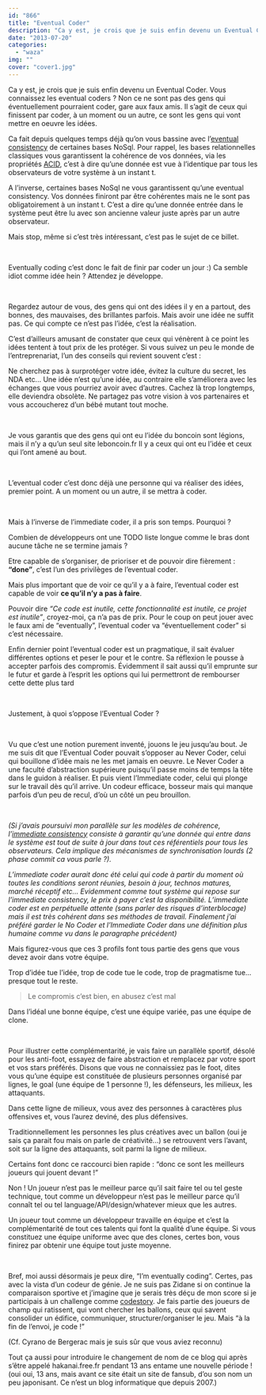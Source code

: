 ```yaml
---
id: "866"
title: "Eventual Coder"
description: "Ca y est, je crois que je suis enfin devenu un Eventual Coder. Vous connaissez les eventual coders ? Non ce ne sont pas des gens qui éventuellement po..."
date: "2013-07-20"
categories: 
  - "waza"
img: ""
cover: "cover1.jpg"
---
```


Ca y est, je crois que je suis enfin devenu un Eventual Coder. Vous connaissez les eventual coders ? Non ce ne sont pas des gens qui éventuellement pourraient coder, gare aux faux amis. Il s’agit de ceux qui finissent par coder, à un moment ou un autre, ce sont les gens qui vont mettre en oeuvre les idées.

Ca fait depuis quelques temps déjà qu’on vous bassine avec l’[eventual consistency](https://en.wikipedia.org/wiki/Eventual_consistency) de certaines bases NoSql. Pour rappel, les bases relationnelles classiques vous garantissent la cohérence de vos données, via les propriétés [ACID](http://fr.wikipedia.org/wiki/Propri%C3%A9t%C3%A9s_ACID), c’est à dire qu’une donnée est vue à l’identique par tous les observateurs de votre système à un instant t.

A l’inverse, certaines bases NoSql ne vous garantissent qu’une eventual consistency. Vos données finiront par être cohérentes mais ne le sont pas obligatoirement à un instant t. C’est a dire qu’une donnée entrée dans le système peut être lu avec son ancienne valeur juste après par un autre observateur.

Mais stop, même si c’est très intéressant, c’est pas le sujet de ce billet.

 

Eventually coding c’est donc le fait de finir par coder un jour :) Ca semble idiot comme idée hein ? Attendez je développe.

 

Regardez autour de vous, des gens qui ont des idées il y en a partout, des bonnes, des mauvaises, des brillantes parfois. Mais avoir une idée ne suffit pas. Ce qui compte ce n’est pas l’idée, c’est la réalisation.

C’est d’ailleurs amusant de constater que ceux qui vénèrent à ce point les idées tentent à tout prix de les protéger. Si vous suivez un peu le monde de l’entreprenariat, l’un des conseils qui revient souvent c’est :

Ne cherchez pas à surprotéger votre idée, évitez la culture du secret, les NDA etc... Une idée n’est qu’une idée, au contraire elle s’améliorera avec les échanges que vous pourriez avoir avec d’autres. Cachez là trop longtemps, elle deviendra obsolète. Ne partagez pas votre vision à vos partenaires et vous accoucherez d’un bébé mutant tout moche.

 

Je vous garantis que des gens qui ont eu l’idée du boncoin sont légions, mais il n’y a qu’un seul site leboncoin.fr Il y a ceux qui ont eu l’idée et ceux qui l’ont amené au bout.

 

L’eventual coder c’est donc déjà une personne qui va réaliser des idées, premier point. A un moment ou un autre, il se mettra à coder.

 

Mais à l’inverse de l’immediate coder, il a pris son temps. Pourquoi ?

Combien de développeurs ont une TODO liste longue comme le bras dont aucune tâche ne se termine jamais ?

Etre capable de s’organiser, de prioriser et de pouvoir dire fièrement : **“done”**, c’est l’un des privilèges de l’eventual coder.

Mais plus important que de voir ce qu’il y a à faire, l’eventual coder est capable de voir **ce qu’il n’y a pas à faire**.

Pouvoir dire _“Ce code est inutile, cette fonctionnalité est inutile, ce projet est inutile”_, croyez-moi, ça n’a pas de prix. Pour le coup on peut jouer avec le faux ami de “eventually”, l’eventual coder va “éventuellement coder” si c’est nécessaire.

Enfin dernier point l’eventual coder est un pragmatique, il sait évaluer différentes options et peser le pour et le contre. Sa réflexion le pousse à accepter parfois des compromis. Évidemment il sait aussi qu’il emprunte sur le futur et garde à l’esprit les options qui lui permettront de rembourser cette dette plus tard

 

Justement, à quoi s’oppose l’Eventual Coder ?

 

Vu que c’est une notion purement inventé, jouons le jeu jusqu’au bout. Je me suis dit que l’Eventual Coder pouvait s’opposer au Never Coder, celui qui bouillone d’idée mais ne les met jamais en oeuvre. Le Never Coder a une faculté d’abstraction supérieure puisqu’il passe moins de temps la tête dans le guidon à réaliser. Et puis vient l’Immediate coder, celui qui plonge sur le travail dès qu’il arrive. Un codeur efficace, bosseur mais qui manque parfois d’un peu de recul, d’où un côté un peu brouillon.

 

_(Si j’avais poursuivi mon parallèle sur les modèles de cohérence, l’[immediate consistency](https://en.wikipedia.org/wiki/Immediate_consistency) consiste à garantir qu’une donnée qui entre dans le système est tout de suite à jour dans tout ces référentiels pour tous les observateurs. Cela implique des mécanismes de synchronisation lourds (2 phase commit ca vous parle ?)._

_L’immediate coder aurait donc été celui qui code à partir du moment où toutes les conditions seront réunies, besoin à jour, technos matures, marché réceptif etc... Evidemment comme tout système qui repose sur l’immediate consistency, le prix à payer c’est la disponibilité. L’immediate coder est en perpétuelle attente (sans parler des risques d’interblocage) mais il est très cohérent dans ses méthodes de travail. Finalement j’ai préféré garder le No Coder et l’Immediate Coder dans une définition plus humaine comme vu dans le paragraphe précédent)_

Mais figurez-vous que ces 3 profils font tous partie des gens que vous devez avoir dans votre équipe.

Trop d’idée tue l’idée, trop de code tue le code, trop de pragmatisme tue... presque tout le reste.

> Le compromis c’est bien, en abusez c’est mal

Dans l’idéal une bonne équipe, c’est une équipe variée, pas une équipe de clone.

 

Pour illustrer cette complémentarité, je vais faire un parallèle sportif, désolé pour les anti-foot, essayez de faire abstraction et remplacez par votre sport et vos stars préférés. Disons que vous ne connaissiez pas le foot, dites vous qu’une équipe est constituée de plusieurs personnes organisé par lignes, le goal (une équipe de 1 personne !), les défenseurs, les milieux, les attaquants.

Dans cette ligne de milieux, vous avez des personnes à caractères plus offensives et, vous l’aurez deviné, des plus défensives.

Traditionnellement les personnes les plus créatives avec un ballon (oui je sais ça parait fou mais on parle de créativité...) se retrouvent vers l’avant, soit sur la ligne des attaquants, soit parmi la ligne de milieux.

Certains font donc ce raccourci bien rapide : “donc ce sont les meilleurs joueurs qui jouent devant !”

Non ! Un joueur n’est pas le meilleur parce qu’il sait faire tel ou tel geste technique, tout comme un développeur n’est pas le meilleur parce qu’il connaît tel ou tel language/API/design/whatever mieux que les autres.

Un joueur tout comme un développeur travaille en équipe et c’est la complémentarité de tout ces talents qui font la qualité d’une équipe. Si vous constituez une équipe uniforme avec que des clones, certes bon, vous finirez par obtenir une équipe tout juste moyenne.

 

Bref, moi aussi désormais je peux dire, “I’m eventually coding”. Certes, pas avec la vista d’un codeur de génie. Je ne suis pas Zidane si on continue la comparaison sportive et j’imagine que je serais très déçu de mon score si je participais à un challenge comme [codestory](http://code-story.net/). Je fais partie des joueurs de champ qui ratissent, qui vont chercher les ballons, ceux qui savent consolider un édifice, communiquer, structurer/organiser le jeu. Mais “à la fin de l’envoi, je code !”

(Cf. Cyrano de Bergerac mais je suis sûr que vous aviez reconnu)

Tout ça aussi pour introduire le changement de nom de ce blog qui après s’être appelé hakanai.free.fr pendant 13 ans entame une nouvelle période ! (oui oui, 13 ans, mais avant ce site était un site de fansub, d’ou son nom un peu japonisant. Ce n’est un blog informatique que depuis 2007.)
